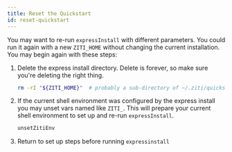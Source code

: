 ```yaml
---
title: Reset the Quickstart
id: reset-quickstart
---
```


You may want to re-run `expressInstall` with different parameters. You could run it again with a new `ZITI_HOME` without changing the current installation. You may begin again with these steps:

1. Delete the express install directory. Delete is forever, so make sure you're deleting the right thing.

    ```bash
    rm -rI "${ZITI_HOME}"  # probably a sub-directory of ~/.ziti/quickstart/ 
    ```

1. If the current shell environment was configured by the express install you may unset vars named like `ZITI_`. This will prepare your current shell environment to set up and re-run `expressInstall`.

    ```bash
    unsetZitiEnv
    ```

1. Return to set up steps before running `expressinstall`
